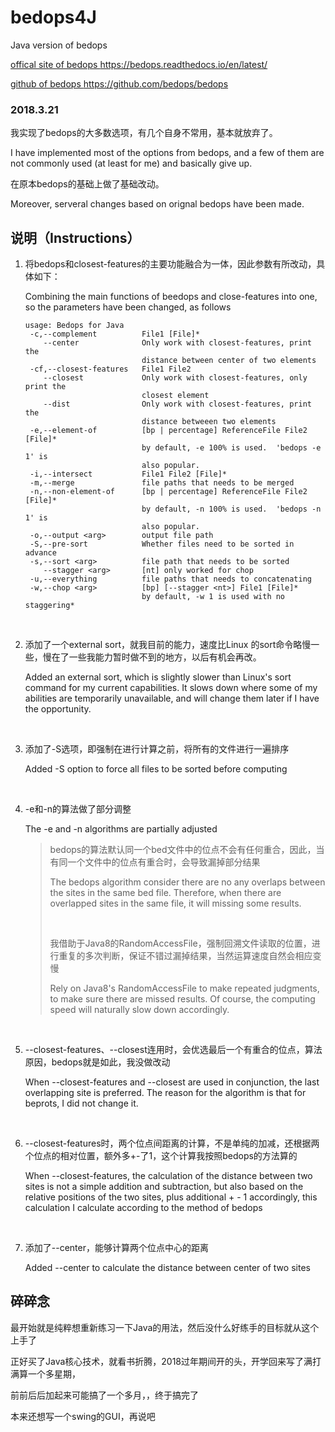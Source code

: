 # bedops4J
Java version of bedops

[offical site of bedops <https://bedops.readthedocs.io/en/latest/>](https://bedops.readthedocs.io/en/latest/)

[github of bedops <https://github.com/bedops/bedops>](https://github.com/bedops/bedops)



### 2018.3.21

我实现了bedops的大多数选项，有几个自身不常用，基本就放弃了。

I have implemented most of the options from bedops, and a few of them are not commonly used (at least for me) and basically give up.



在原本bedops的基础上做了基础改动。

Moreover, serveral changes based on orignal bedops have been made.



## 说明（Instructions）

1. 将bedops和closest-features的主要功能融合为一体，因此参数有所改动，具体如下：

   Combining the main functions of beedops and close-features into one, so the parameters have been changed, as follows

   ```shell
   usage: Bedops for Java
    -c,--complement          File1 [File]*
       --center              Only work with closest-features, print the
                             distance between center of two elements
    -cf,--closest-features   File1 File2
       --closest             Only work with closest-features, only print the
                             closest element
       --dist                Only work with closest-features, print the
                             distance betweeen two elements
    -e,--element-of          [bp | percentage] ReferenceFile File2 [File]*
                             by default, -e 100% is used.  'bedops -e 1' is
                             also popular.
    -i,--intersect           File1 File2 [File]*
    -m,--merge               file paths that needs to be merged
    -n,--non-element-of      [bp | percentage] ReferenceFile File2 [File]*
                             by default, -n 100% is used.  'bedops -n 1' is
                             also popular.
    -o,--output <arg>        output file path
    -S,--pre-sort            Whether files need to be sorted in advance
    -s,--sort <arg>          file path that needs to be sorted
       --stagger <arg>       [nt] only worked for chop
    -u,--everything          file paths that needs to concatenating
    -w,--chop <arg>          [bp] [--stagger <nt>] File1 [File]*
                             by default, -w 1 is used with no staggering*
   ```

   ​

2. 添加了一个external sort，就我目前的能力，速度比Linux 的sort命令略慢一些，慢在了一些我能力暂时做不到的地方，以后有机会再改。

   Added an external sort, which is slightly slower than Linux's sort command for my current capabilities. It slows down where some of my abilities are temporarily unavailable, and will change them later if  I have the opportunity.

   ​

3. 添加了-S选项，即强制在进行计算之前，将所有的文件进行一遍排序

   Added -S option to force all files to be sorted before computing

   ​

4. -e和-n的算法做了部分调整

   The -e and -n algorithms are partially adjusted

   > bedops的算法默认同一个bed文件中的位点不会有任何重合，因此，当有同一个文件中的位点有重合时，会导致漏掉部分结果
   >
   > The bedops algorithm consider there are no any overlaps between the sites in the same bed file. Therefore, when there are overlapped sites in the same file, it will missing some results.
   >
   > ​
   >
   > 我借助于Java8的RandomAccessFile，强制回溯文件读取的位置，进行重复的多次判断，保证不错过漏掉结果，当然运算速度自然会相应变慢
   >
   > Rely on Java8's RandomAccessFile to make repeated judgments, to make sure there are missed results. Of course, the computing speed will naturally slow down accordingly.

   ​

5. --closest-features、--closest连用时，会优选最后一个有重合的位点，算法原因，bedops就是如此，我没做改动

   When --closest-features and --closest are used in conjunction, the last overlapping site is preferred. The reason for the algorithm is that for beprots, I did not change it.

   ​

6. --closest-features时，两个位点间距离的计算，不是单纯的加减，还根据两个位点的相对位置，额外多+-了1，这个计算我按照bedops的方法算的

   When --closest-features, the calculation of the distance between two sites is not a simple addition and subtraction, but also based on the relative positions of the two sites, plus additional + - 1 accordingly, this calculation I calculate according to the method of bedops

   ​

7. 添加了--center，能够计算两个位点中心的距离

   Added --center to calculate the distance between center of two sites

## 碎碎念

最开始就是纯粹想重新练习一下Java的用法，然后没什么好练手的目标就从这个上手了

正好买了Java核心技术，就看书折腾，2018过年期间开的头，开学回来写了满打满算一个多星期，

前前后后加起来可能搞了一个多月，，终于搞完了

本来还想写一个swing的GUI，再说吧





